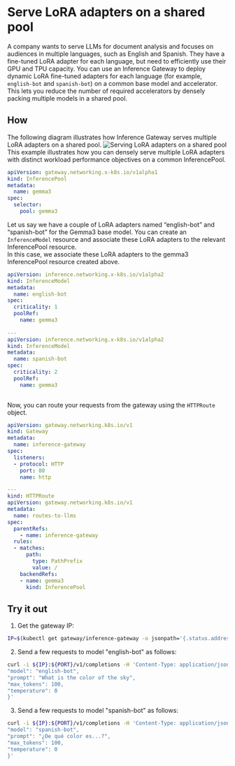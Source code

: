 # Serve LoRA adapters on a shared pool
A company wants to serve LLMs for document analysis and focuses on audiences in multiple languages, such as English and Spanish.
They have a fine-tuned LoRA adapter for each language, but need to efficiently use their GPU and TPU capacity.
You can use an Inference Gateway to deploy dynamic LoRA fine-tuned adapters for each language (for example, `english-bot` and `spanish-bot`) on a common base model and accelerator.
This lets you reduce the number of required accelerators by densely packing multiple models in a shared pool.

## How
The following diagram illustrates how Inference Gateway serves multiple LoRA adapters on a shared pool.
![Serving LoRA adapters on a shared pool](../images/serve-LoRA-adapters.png)
This example illustrates how you can densely serve multiple LoRA adapters with distinct workload performance objectives on a common InferencePool.
```yaml
apiVersion: gateway.networking.x-k8s.io/v1alpha1
kind: InferencePool
metadata:
  name: gemma3
spec:
  selector:
    pool: gemma3
```
Let us say we have a couple of LoRA adapters named “english-bot” and “spanish-bot” for the Gemma3 base model.
You can create an `InferenceModel` resource and associate these LoRA adapters to the relevant InferencePool resource.  
In this case, we associate these LoRA adapters to the gemma3 InferencePool resource created above.

```yaml
apiVersion: inference.networking.x-k8s.io/v1alpha2
kind: InferenceModel
metadata:
  name: english-bot
spec:
  criticality: 1
  poolRef:
    name: gemma3
        
---
apiVersion: inference.networking.x-k8s.io/v1alpha2
kind: InferenceModel
metadata:
  name: spanish-bot
spec:
  criticality: 2
  poolRef:
    name: gemma3
    
```
Now, you can route your requests from the gateway using the `HTTPRoute` object.
```yaml
apiVersion: gateway.networking.k8s.io/v1
kind: Gateway
metadata:
  name: inference-gateway
spec:
  listeners:
  - protocol: HTTP
    port: 80
    name: http

---
kind: HTTPRoute
apiVersion: gateway.networking.k8s.io/v1
metadata:
  name: routes-to-llms
spec:
  parentRefs:
    - name: inference-gateway
  rules:
  - matches:
      path:
        type: PathPrefix
        value: /
    backendRefs:
    - name: gemma3
      kind: InferencePool
```

## Try it out

1. Get the gateway IP:
```bash
IP=$(kubectl get gateway/inference-gateway -o jsonpath='{.status.addresses[0].value}'); PORT=80
```
2. Send a few requests to model "english-bot" as follows:
```bash
curl -i ${IP}:${PORT}/v1/completions -H 'Content-Type: application/json' -d '{
"model": "english-bot",
"prompt": "What is the color of the sky",
"max_tokens": 100,
"temperature": 0
}'
```
3. Send a few requests to model "spanish-bot" as follows:
```bash
curl -i ${IP}:${PORT}/v1/completions -H 'Content-Type: application/json' -d '{
"model": "spanish-bot",
"prompt": "¿De qué color es...?",
"max_tokens": 100,
"temperature": 0
}'
```